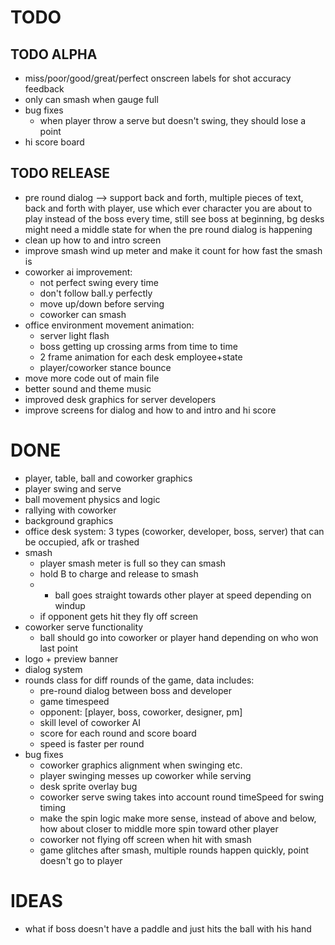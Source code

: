 # TODO

## TODO ALPHA
- miss/poor/good/great/perfect onscreen labels for shot accuracy feedback
- only can smash when gauge full
- bug fixes
	- when player throw a serve but doesn't swing, they should lose a point
- hi score board

## TODO RELEASE
- pre round dialog --> support back and forth, multiple pieces of text, back and forth with player, use which ever character you are about to play instead of the boss every time, still see boss at beginning, bg desks might need a middle state for when the pre round dialog is happening
- clean up how to and intro screen
- improve smash wind up meter and make it count for how fast the smash is
- coworker ai improvement: 
	- not perfect swing every time
	- don't follow ball.y perfectly
	- move up/down before serving
	- coworker can smash
- office environment movement animation:
	- server light flash
	- boss getting up crossing arms from time to time
	- 2 frame animation for each desk employee+state
	- player/coworker stance bounce
- move more code out of main file
- better sound and theme music
- improved desk graphics for server developers
- improve screens for dialog and how to and intro and hi score


# DONE
- player, table, ball and coworker graphics
- player swing and serve
- ball movement physics and logic
- rallying with coworker
- background graphics
- office desk system: 3 types (coworker, developer, boss, server) that can be occupied, afk or trashed
- smash
	- player smash meter is full so they can smash
	- hold B to charge and release to smash
	- * ball goes straight towards other player at speed depending on windup
	- if opponent gets hit they fly off screen
- coworker serve functionality
	- ball should go into coworker or player hand depending on who won last point
- logo + preview banner
- dialog system
- rounds class for diff rounds of the game, data includes:
	- pre-round dialog between boss and developer
	- game timespeed
	- opponent: [player, boss, coworker, designer, pm]
	- skill level of coworker AI
	- score for each round and score board
	- speed is faster per round
- bug fixes
	- coworker graphics alignment when swinging etc.
	- player swinging messes up coworker while serving
	- desk sprite overlay bug
	- coworker serve swing takes into account round timeSpeed for swing timing
	- make the spin logic make more sense, instead of above and below, how about closer to middle more spin toward other player
	- coworker not flying off screen when hit with smash
	- game glitches after smash, multiple rounds happen quickly, point doesn't go to player

# IDEAS
- what if boss doesn't have a paddle and just hits the ball with his hand